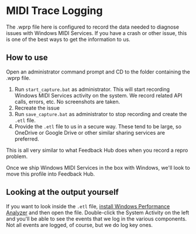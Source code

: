 # MIDI Trace Logging

The .wprp file here is configured to record the data needed to diagnose issues with Windows MIDI Services. If you have a crash or other issue, this is one of the best ways to get the information to us.

## How to use

Open an administrator command prompt and CD to the folder containing the .wprp file.

1. Run `start_capture.bat` as administrator. This will start recording Windows MIDI Services activity on the system. We record related API calls, errors, etc. No screenshots are taken.
2. Recreate the issue
3. Run `save_capture.bat` as administrator to stop recording and create the `.etl` file.
4. Provide the `.etl` file to us in a secure way. These tend to be large, so OneDrive or Google Drive or other similar sharing services are preferred.

This is all very similar to what Feedback Hub does when you record a repro problem. 

Once we ship Windows MIDI Services in the box with Windows, we'll look to move this profile into Feedback Hub.

## Looking at the output yourself

If you want to look inside the `.etl` file, [install Windows Performance Analyzer](https://learn.microsoft.com/windows-hardware/test/wpt/windows-performance-analyzer) and then open the file. Double-click the System Activity on the left and you'll be able to see the events that we log in the various components. Not all events are logged, of course, but we do log key ones.